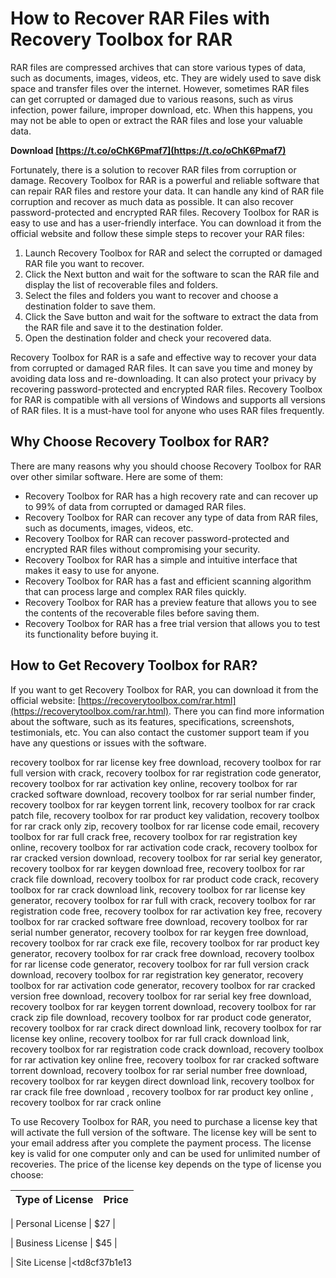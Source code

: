 
 
# How to Recover RAR Files with Recovery Toolbox for RAR
 
RAR files are compressed archives that can store various types of data, such as documents, images, videos, etc. They are widely used to save disk space and transfer files over the internet. However, sometimes RAR files can get corrupted or damaged due to various reasons, such as virus infection, power failure, improper download, etc. When this happens, you may not be able to open or extract the RAR files and lose your valuable data.
 
**Download  [https://t.co/oChK6Pmaf7](https://t.co/oChK6Pmaf7)**


 
Fortunately, there is a solution to recover RAR files from corruption or damage. Recovery Toolbox for RAR is a powerful and reliable software that can repair RAR files and restore your data. It can handle any kind of RAR file corruption and recover as much data as possible. It can also recover password-protected and encrypted RAR files. Recovery Toolbox for RAR is easy to use and has a user-friendly interface. You can download it from the official website and follow these simple steps to recover your RAR files:
 
1. Launch Recovery Toolbox for RAR and select the corrupted or damaged RAR file you want to recover.
2. Click the Next button and wait for the software to scan the RAR file and display the list of recoverable files and folders.
3. Select the files and folders you want to recover and choose a destination folder to save them.
4. Click the Save button and wait for the software to extract the data from the RAR file and save it to the destination folder.
5. Open the destination folder and check your recovered data.

Recovery Toolbox for RAR is a safe and effective way to recover your data from corrupted or damaged RAR files. It can save you time and money by avoiding data loss and re-downloading. It can also protect your privacy by recovering password-protected and encrypted RAR files. Recovery Toolbox for RAR is compatible with all versions of Windows and supports all versions of RAR files. It is a must-have tool for anyone who uses RAR files frequently.
 
## Why Choose Recovery Toolbox for RAR?
 
There are many reasons why you should choose Recovery Toolbox for RAR over other similar software. Here are some of them:

- Recovery Toolbox for RAR has a high recovery rate and can recover up to 99% of data from corrupted or damaged RAR files.
- Recovery Toolbox for RAR can recover any type of data from RAR files, such as documents, images, videos, etc.
- Recovery Toolbox for RAR can recover password-protected and encrypted RAR files without compromising your security.
- Recovery Toolbox for RAR has a simple and intuitive interface that makes it easy to use for anyone.
- Recovery Toolbox for RAR has a fast and efficient scanning algorithm that can process large and complex RAR files quickly.
- Recovery Toolbox for RAR has a preview feature that allows you to see the contents of the recoverable files before saving them.
- Recovery Toolbox for RAR has a free trial version that allows you to test its functionality before buying it.

## How to Get Recovery Toolbox for RAR?
 
If you want to get Recovery Toolbox for RAR, you can download it from the official website: [https://recoverytoolbox.com/rar.html](https://recoverytoolbox.com/rar.html). There you can find more information about the software, such as its features, specifications, screenshots, testimonials, etc. You can also contact the customer support team if you have any questions or issues with the software.
 
recovery toolbox for rar license key free download,  recovery toolbox for rar full version with crack,  recovery toolbox for rar registration code generator,  recovery toolbox for rar activation key online,  recovery toolbox for rar cracked software download,  recovery toolbox for rar serial number finder,  recovery toolbox for rar keygen torrent link,  recovery toolbox for rar crack patch file,  recovery toolbox for rar product key validation,  recovery toolbox for rar crack only zip,  recovery toolbox for rar license code email,  recovery toolbox for rar full crack free,  recovery toolbox for rar registration key online,  recovery toolbox for rar activation code crack,  recovery toolbox for rar cracked version download,  recovery toolbox for rar serial key generator,  recovery toolbox for rar keygen download free,  recovery toolbox for rar crack file download,  recovery toolbox for rar product code crack,  recovery toolbox for rar crack download link,  recovery toolbox for rar license key generator,  recovery toolbox for rar full with crack,  recovery toolbox for rar registration code free,  recovery toolbox for rar activation key free,  recovery toolbox for rar cracked software free download,  recovery toolbox for rar serial number generator,  recovery toolbox for rar keygen free download,  recovery toolbox for rar crack exe file,  recovery toolbox for rar product key generator,  recovery toolbox for rar crack free download,  recovery toolbox for rar license code generator,  recovery toolbox for rar full version crack download,  recovery toolbox for rar registration key generator,  recovery toolbox for rar activation code generator,  recovery toolbox for rar cracked version free download,  recovery toolbox for rar serial key free download,  recovery toolbox for rar keygen torrent download,  recovery toolbox for rar crack zip file download,  recovery toolbox for rar product code generator,  recovery toolbox for rar crack direct download link,  recovery toolbox for rar license key online,  recovery toolbox for rar full crack download link,  recovery toolbox for rar registration code crack download,  recovery toolbox for rar activation key online free,  recovery toolbox for rar cracked software torrent download,  recovery toolbox for rar serial number free download,  recovery toolbox for rar keygen direct download link,  recovery toolbox for rar crack file free download ,  recovery toolbox for rar product key online ,  recovery toolbox for rar crack online
 
To use Recovery Toolbox for RAR, you need to purchase a license key that will activate the full version of the software. The license key will be sent to your email address after you complete the payment process. The license key is valid for one computer only and can be used for unlimited number of recoveries. The price of the license key depends on the type of license you choose:

| Type of License | Price |
| --- | --- |

| Personal License | $27 |

| Business License | $45 |

| Site License |<td8cf37b1e13


